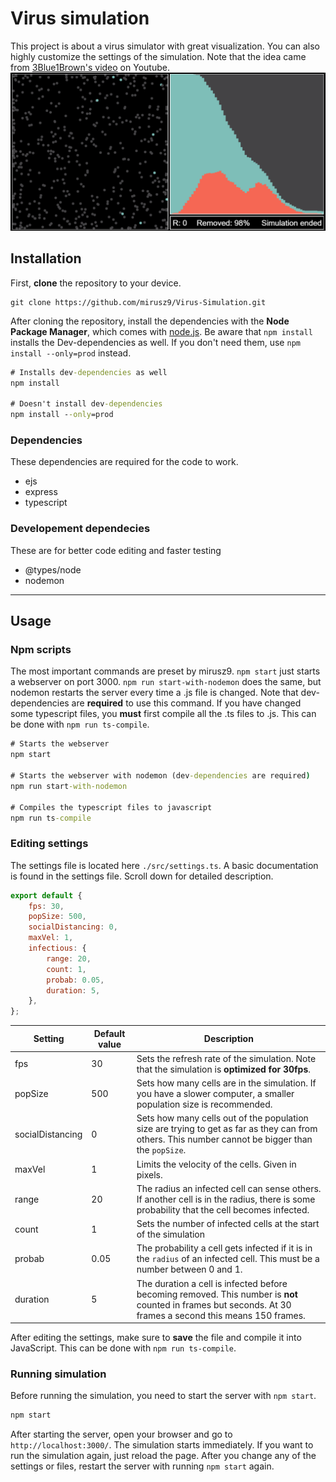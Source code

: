 # Virus simulation

This project is about a virus simulator with great visualization. You can also highly customize the settings of the simulation. Note that the idea came from [3Blue1Brown's video](https://www.youtube.com/watch?v=gxAaO2rsdIs) on Youtube.
![After running the simulation](img.png)

## Installation

First, **clone** the repository to your device.

```git bash
git clone https://github.com/mirusz9/Virus-Simulation.git
```
After cloning the repository, install the dependencies with the **Node Package Manager**, which comes with [node.js](https://nodejs.org/en/). Be aware that `npm install` installs the Dev-dependencies as well. If you don't need them, use `npm install --only=prod` instead.
```cmd
# Installs dev-dependencies as well
npm install

# Doesn't install dev-dependencies
npm install --only=prod
```
### Dependencies

These dependencies are required for the code to work.

* ejs
* express
* typescript

### Developement dependecies

These are for better code editing and faster testing

* @types/node
* nodemon
---
## Usage
### Npm scripts
The most important commands are preset by mirusz9. `npm start` just starts a webserver on port 3000. `npm run start-with-nodemon` does the same, but nodemon restarts the server every time a .js file is changed. Note that dev-dependencies are **required** to use this command. If you have changed some typescript files, you **must** first compile all the .ts files to .js. This can be done with `npm run ts-compile`.
```cmd
# Starts the webserver
npm start

# Starts the webserver with nodemon (dev-dependencies are required)
npm run start-with-nodemon

# Compiles the typescript files to javascript
npm run ts-compile
```


### Editing settings
The settings file is located here `./src/settings.ts`. A basic documentation is found in the settings file. Scroll down for detailed description.
```javascript
export default {
	fps: 30,
	popSize: 500,
	socialDistancing: 0,
	maxVel: 1,
	infectious: {
		range: 20,
		count: 1,
		probab: 0.05,
		duration: 5,
	},
};
```

|Setting|Default value|Description|
|-|-|-|
|fps|30|Sets the refresh rate of the simulation. Note that the simulation is **optimized for 30fps**.
|popSize|500|Sets how many cells are in the simulation. If you have a slower computer, a smaller population size is recommended.|
|socialDistancing|0|Sets how many cells out of the population size are trying to get as far as they can from others. This number cannot be bigger than the `popSize`.|
|maxVel|1|Limits the velocity of the cells. Given in pixels.|
|range|20|The radius an infected cell can sense others. If another cell is in the radius, there is some probability that the cell becomes infected.|
|count|1|Sets the number of infected cells at the start of the simulation|
|probab|0.05|The probability a cell gets infected if it is in the `radius` of an infected cell. This must be a number between 0 and 1.|
|duration|5|The duration a cell is infected before becoming removed. This number is **not** counted in frames but seconds. At 30 frames a second this means 150 frames.|
After editing the settings, make sure to **save** the file and compile it into JavaScript. This can be done with `npm run ts-compile`.

### Running simulation
Before running the simulation, you need to start the server with `npm start`.
```cmd
npm start
```
After starting the server, open your browser and go to `http://localhost:3000/`. The simulation starts immediately. If you want to run the simulation again, just reload the page. After you change any of the settings or files, restart the server with running `npm start` again.